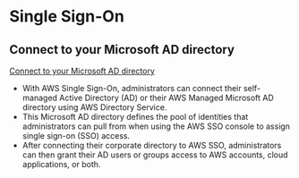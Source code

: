 # Single Sign-On

## Connect to your Microsoft AD directory

[Connect to your Microsoft AD directory](https://docs.aws.amazon.com/singlesignon/latest/userguide/manage-your-identity-source-ad.html)

- With AWS Single Sign-On, administrators can connect their self-managed Active Directory (AD) or their AWS Managed Microsoft AD directory using AWS Directory Service. 
- This Microsoft AD directory defines the pool of identities that administrators can pull from when using the AWS SSO console to assign single sign-on (SSO) access. 
- After connecting their corporate directory to AWS SSO, administrators can then grant their AD users or groups access to AWS accounts, cloud applications, or both.